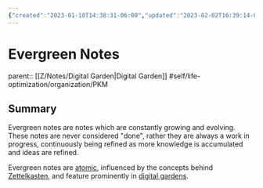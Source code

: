 ```yaml
---
{"created":"2023-01-10T14:38:31-06:00","updated":"2023-02-02T16:39:14-06:00","title":"Evergreen Notes","zettelgarden":true,"zettelType":"concept","dg-publish":true,"permalink":"/z/notes/evergreen-notes/","dgPassFrontmatter":true}
---
```


# Evergreen Notes
parent:: [[Z/Notes/Digital Garden\|Digital Garden]]
#self/life-optimization/organization/PKM 
## Summary
Evergreen notes are notes which are constantly growing and evolving. These notes are never considered "done", rather they are always a work in progress, continuously being refined as more knowledge is accumulated and ideas are refined.

Evergreen notes are [atomic](Atomic%20Notes.md), influenced by the concepts behind [Zettelkasten](Zettelkasten.md), and feature prominently in [digital gardens](Digital%20Garden.md).